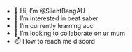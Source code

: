 - 👋 Hi, I’m @SilentBangAU
- 👀 I’m interested in beat saber
- 🌱 I’m currently learning acc
- 💞️ I’m looking to collaborate on ur mum
- 📫 How to reach me discord

